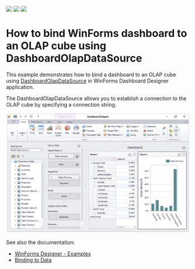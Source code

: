 <!-- default badges list -->
![](https://img.shields.io/endpoint?url=https://codecentral.devexpress.com/api/v1/VersionRange/128580882/18.1.3%2B)
[![](https://img.shields.io/badge/Open_in_DevExpress_Support_Center-FF7200?style=flat-square&logo=DevExpress&logoColor=white)](https://supportcenter.devexpress.com/ticket/details/T216477)
[![](https://img.shields.io/badge/📖_How_to_use_DevExpress_Examples-e9f6fc?style=flat-square)](https://docs.devexpress.com/GeneralInformation/403183)
<!-- default badges end -->
# How to bind WinForms dashboard to an OLAP cube using DashboardOlapDataSource


This example demonstrates how to bind a dashboard to an OLAP cube using [DashboardOlapDataSource](
https://docs.devexpress.com/Dashboard/DevExpress.DashboardCommon.DashboardOlapDataSource) in WinForms Dashboard Designer application.

The DashboardOlapDataSource allows you to establish a connection to the OLAP cube by specifying a connection string.


![](https://github.com/DevExpress-Examples/how-to-bind-a-dashboard-to-an-olap-cube-using-dashboardolapdatasource-t216477/blob/18.1.3%2B/images/screenshot.png)

See also the documentation:
- [WinForms Designer - Examples](https://docs.devexpress.com/Dashboard/117083/examples/winforms-designer-examples)
- [Binding to Data](https://docs.devexpress.com/Dashboard/116771/main-features/binding-to-data)




